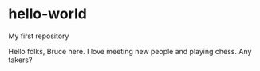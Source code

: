 # hello-world
My first repository


Hello folks, Bruce here. I love meeting new people and playing chess.
Any takers?
